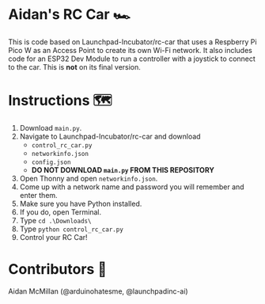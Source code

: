 # Aidan's RC Car 🏎️

This is code based on Launchpad-Incubator/rc-car that uses a Respberry Pi Pico W as an Access Point to create its own Wi-Fi network.
It also includes code for an ESP32 Dev Module to run a controller with a joystick to connect to the car. This is **not** on its final version.

# Instructions 🗺️

1. Download `main.py`.
2. Navigate to Launchpad-Incubator/rc-car and download
   - `control_rc_car.py`
   - `networkinfo.json`
   - `config.json`
   - **DO NOT DOWNLOAD `main.py` FROM THIS REPOSITORY**
3. Open Thonny and open `networkinfo.json`.
4. Come up with a network name and password you will remember and enter them.
5. Make sure you have Python installed.
6. If you do, open Terminal.
7. Type `cd .\Downloads\`
8. Type `python control_rc_car.py`
9. Control your RC Car!

# Contributors 👥

Aidan McMillan (@arduinohatesme, @launchpadinc-ai)
